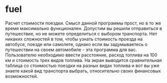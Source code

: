 # fuel
Расчет стоимости поездки.
Смысл данной программы прост, но в то же время максимально функционален. Допустим вы решили отправиться в путешествие, но не можете определиться с выбором транспорта. Нет никаких сложностей в том, чтобы узнать стоимость проезда на автобусе, поезде или самолете, однако если вы задумываетесь о путешествии на своем автомобиле - эта программа для вас. Пользователю необходимо ввести расстояние, расход топлива на 100 км и стоимость трех видов топлива. На экран выводится сравнительная таблица со стоимостью поездки на разных видах топлива и вот вы уже знаете какой вид транспорта выбрать, относительно своих финансовых возможностей.
